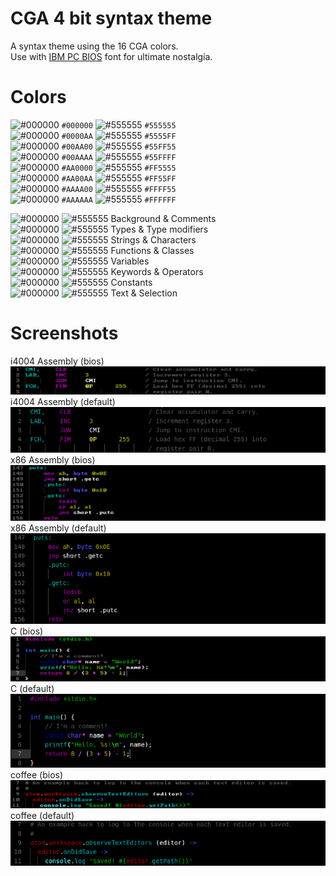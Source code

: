 CGA 4 bit syntax theme
======================

A syntax theme using the 16 CGA colors.  
Use with [IBM PC BIOS](http://google.com) font for ultimate nostalgia.

Colors
======
![#000000](https://placehold.it/24/000000?text=+) `#000000`
![#555555](https://placehold.it/24/555555?text=+) `#555555`  
![#000000](https://placehold.it/24/0000AA?text=+) `#0000AA`
![#555555](https://placehold.it/24/5555FF?text=+) `#5555FF`  
![#000000](https://placehold.it/24/00AA00?text=+) `#00AA00`
![#555555](https://placehold.it/24/55FF55?text=+) `#55FF55`  
![#000000](https://placehold.it/24/00AAAA?text=+) `#00AAAA`
![#555555](https://placehold.it/24/55FFFF?text=+) `#55FFFF`  
![#000000](https://placehold.it/24/AA0000?text=+) `#AA0000`
![#555555](https://placehold.it/24/FF5555?text=+) `#FF5555`  
![#000000](https://placehold.it/24/AA00AA?text=+) `#AA00AA`
![#555555](https://placehold.it/24/FF55FF?text=+) `#FF55FF`  
![#000000](https://placehold.it/24/AAAA00?text=+) `#AAAA00`
![#555555](https://placehold.it/24/FFFF55?text=+) `#FFFF55`  
![#000000](https://placehold.it/24/AAAAAA?text=+) `#AAAAAA`
![#555555](https://placehold.it/24/FFFFFF?text=+) `#FFFFFF`  

![#000000](https://placehold.it/24/000000?text=+)
![#555555](https://placehold.it/24/555555?text=+)
Background & Comments  
![#000000](https://placehold.it/24/0000AA?text=+)
![#555555](https://placehold.it/24/5555FF?text=+)
Types & Type modifiers  
![#000000](https://placehold.it/24/00AA00?text=+)
![#555555](https://placehold.it/24/55FF55?text=+)
Strings & Characters  
![#000000](https://placehold.it/24/00AAAA?text=+)
![#555555](https://placehold.it/24/55FFFF?text=+)
Functions & Classes  
![#000000](https://placehold.it/24/AA0000?text=+)
![#555555](https://placehold.it/24/FF5555?text=+)
Variables  
![#000000](https://placehold.it/24/AA00AA?text=+)
![#555555](https://placehold.it/24/FF55FF?text=+)
Keywords & Operators  
![#000000](https://placehold.it/24/AAAA00?text=+)
![#555555](https://placehold.it/24/FFFF55?text=+)
Constants  
![#000000](https://placehold.it/24/AAAAAA?text=+)
![#555555](https://placehold.it/24/FFFFFF?text=+)
Text & Selection  

Screenshots
===========

i4004 Assembly (bios)  
![i4004-bios](img/i4004-bios.png)  
i4004 Assembly (default)  
![i4004-bios](img/i4004-def.png)  
x86 Assembly (bios)  
![x86-bios](img/x86-bios.png)  
x86 Assembly (default)  
![x86-bios](img/x86-def.png)  
C (bios)  
![c-bios](img/c-bios.png)  
C (default)  
![c-bios](img/c-def.png)  
coffee (bios)  
![c-bios](img/coffee-bios.png)  
coffee (default)  
![c-bios](img/coffee-def.png)  

